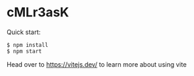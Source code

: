 # cMLr3asK

Quick start:

```
$ npm install
$ npm start
````

Head over to https://vitejs.dev/ to learn more about using vite

